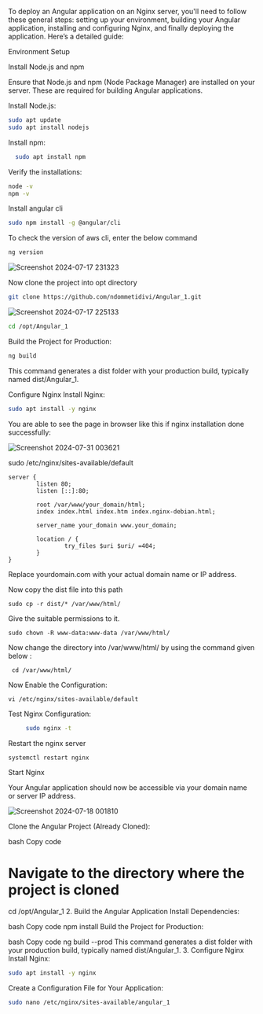 To deploy an Angular application on an Nginx server, you'll need to follow these general steps: 
setting up your environment, building your Angular application, installing and configuring Nginx, and finally deploying the application. Here’s a detailed guide:

Environment Setup 

Install Node.js and npm

Ensure that Node.js and npm (Node Package Manager) are installed on your server. These are required for building Angular applications.

Install Node.js:

```bash
sudo apt update
sudo apt install nodejs
``` 
Install npm:

```bash
  sudo apt install npm
``` 
Verify the installations:

```bash
node -v
npm -v
``` 
Install angular cli 
```bash
sudo npm install -g @angular/cli
``` 
To check the version of aws cli, enter the below command 
```bash
ng version
``` 
![Screenshot 2024-07-17 231323](https://github.com/user-attachments/assets/cb1f2461-cb8e-4a71-a099-6c1bac8e367b)

Now clone the project into opt directory
```bash
git clone https://github.com/ndommetidivi/Angular_1.git
``` 
![Screenshot 2024-07-17 225133](https://github.com/user-attachments/assets/382830eb-cc96-493c-8c1f-4f926d7d0fd6)

```bash
cd /opt/Angular_1
``` 
Build the Project for Production:
```bash
ng build
``` 
This command generates a dist folder with your production build, typically named dist/Angular_1.

Configure Nginx
Install Nginx:
```bash
sudo apt install -y nginx
``` 
 You are able to see the page in browser like this if nginx installation done successfully:

 ![Screenshot 2024-07-31 003621](https://github.com/user-attachments/assets/c989c5fe-2b79-4461-b215-dc63248ec2b6)

sudo /etc/nginx/sites-available/default 
```
server {
        listen 80;
        listen [::]:80;

        root /var/www/your_domain/html;
        index index.html index.htm index.nginx-debian.html;

        server_name your_domain www.your_domain;

        location / {
                try_files $uri $uri/ =404;
        }
}
``` 
Replace yourdomain.com with your actual domain name or IP address.

Now copy the dist file into this path 
```
sudo cp -r dist/* /var/www/html/
``` 
Give the suitable permissions to it.
```
sudo chown -R www-data:www-data /var/www/html/
``` 
Now change the directory into /var/www/html/ by using the command given below : 
```
 cd /var/www/html/
``` 
Now Enable the Configuration:

```
vi /etc/nginx/sites-available/default
``` 
Test Nginx Configuration:
```bash
     sudo nginx -t
``` 
Restart the nginx server
```
systemctl restart nginx
``` 
Start Nginx

Your Angular application should now be accessible via your domain name or server IP address.

![Screenshot 2024-07-18 001810](https://github.com/user-attachments/assets/dd6063a2-cbf3-4aaa-b9de-2448c8342f1d)






Clone the Angular Project (Already Cloned):

bash
Copy code
# Navigate to the directory where the project is cloned
cd /opt/Angular_1
2. Build the Angular Application
Install Dependencies:

bash
Copy code
npm install
Build the Project for Production:

bash
Copy code
ng build --prod
This command generates a dist folder with your production build, typically named dist/Angular_1.
3. Configure Nginx
Install Nginx:
```bash
sudo apt install -y nginx
``` 
Create a Configuration File for Your Application:
```bash
sudo nano /etc/nginx/sites-available/angular_1
``` 




